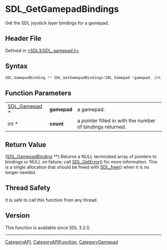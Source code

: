 # SDL_GetGamepadBindings

Get the SDL joystick layer bindings for a gamepad.

## Header File

Defined in [<SDL3/SDL_gamepad.h>](https://github.com/libsdl-org/SDL/blob/main/include/SDL3/SDL_gamepad.h)

## Syntax

```c
SDL_GamepadBinding ** SDL_GetGamepadBindings(SDL_Gamepad *gamepad, int *count);
```

## Function Parameters

|                              |             |                                                           |
| ---------------------------- | ----------- | --------------------------------------------------------- |
| [SDL_Gamepad](SDL_Gamepad) * | **gamepad** | a gamepad.                                                |
| int *                        | **count**   | a pointer filled in with the number of bindings returned. |

## Return Value

([SDL_GamepadBinding](SDL_GamepadBinding) **) Returns a NULL terminated
array of pointers to bindings or NULL on failure; call
[SDL_GetError](SDL_GetError)() for more information. This is a single
allocation that should be freed with [SDL_free](SDL_free)() when it is no
longer needed.

## Thread Safety

It is safe to call this function from any thread.

## Version

This function is available since SDL 3.2.0.

----
[CategoryAPI](CategoryAPI), [CategoryAPIFunction](CategoryAPIFunction), [CategoryGamepad](CategoryGamepad)

